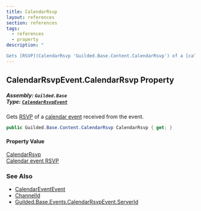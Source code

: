 ```yaml
---
title: CalendarRsvp
layout: references
section: references
tags:
  - references
  - property
description: "

Gets [RSVP](CalendarRsvp 'Guilded.Base.Content.CalendarRsvp') of a [calendar event](CalendarEvent 'Guilded.Base.Content.CalendarEvent') received from the event."
---
```


## CalendarRsvpEvent.CalendarRsvp Property
##### **Assembly:** `Guilded.Base`<br/>**Type:** [`CalendarRsvpEvent`](CalendarRsvpEvent 'Guilded.Base.Events.CalendarRsvpEvent')

Gets [RSVP](CalendarRsvp 'Guilded.Base.Content.CalendarRsvp') of a [calendar event](CalendarEvent 'Guilded.Base.Content.CalendarEvent') received from the event.

```csharp
public Guilded.Base.Content.CalendarRsvp CalendarRsvp { get; }
```

#### Property Value
[CalendarRsvp](CalendarRsvp 'Guilded.Base.Content.CalendarRsvp')  
[Calendar event RSVP](CalendarRsvp 'Guilded.Base.Content.CalendarRsvp')

### See Also
- [CalendarEventEvent](CalendarEventEvent 'Guilded.Base.Events.CalendarEventEvent')
- [ChannelId](CalendarRsvpEvent.ChannelId 'Guilded.Base.Events.CalendarRsvpEvent.ChannelId')
- [Guilded.Base.Events.CalendarRsvpEvent.ServerId](https://docs.microsoft.com/en-us/dotnet/api/Guilded.Base.Events.CalendarRsvpEvent.ServerId 'Guilded.Base.Events.CalendarRsvpEvent.ServerId')